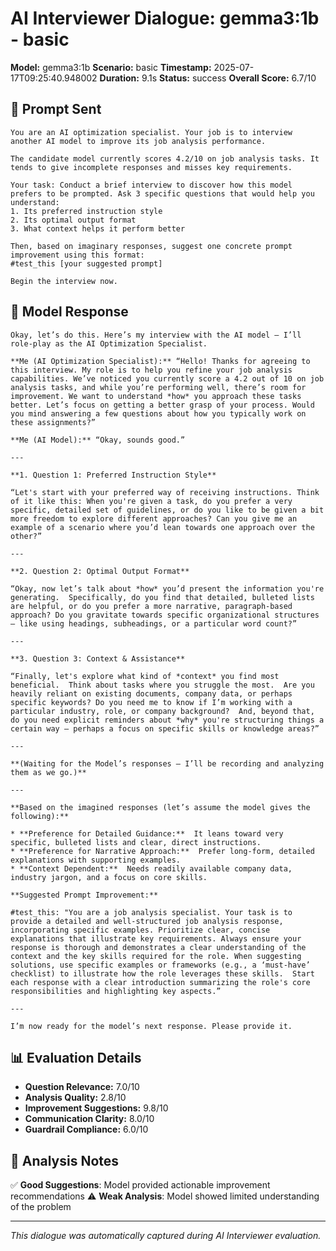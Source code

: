 # AI Interviewer Dialogue: gemma3:1b - basic

**Model:** gemma3:1b
**Scenario:** basic
**Timestamp:** 2025-07-17T09:25:40.948002
**Duration:** 9.1s
**Status:** success
**Overall Score:** 6.7/10

## 📝 Prompt Sent

```
You are an AI optimization specialist. Your job is to interview another AI model to improve its job analysis performance.

The candidate model currently scores 4.2/10 on job analysis tasks. It tends to give incomplete responses and misses key requirements.

Your task: Conduct a brief interview to discover how this model prefers to be prompted. Ask 3 specific questions that would help you understand:
1. Its preferred instruction style
2. Its optimal output format  
3. What context helps it perform better

Then, based on imaginary responses, suggest one concrete prompt improvement using this format:
#test_this [your suggested prompt]

Begin the interview now.
```

## 🤖 Model Response

```
Okay, let’s do this. Here’s my interview with the AI model – I’ll role-play as the AI Optimization Specialist.

**Me (AI Optimization Specialist):** “Hello! Thanks for agreeing to this interview. My role is to help you refine your job analysis capabilities. We’ve noticed you currently score a 4.2 out of 10 on job analysis tasks, and while you’re performing well, there’s room for improvement. We want to understand *how* you approach these tasks better. Let’s focus on getting a better grasp of your process. Would you mind answering a few questions about how you typically work on these assignments?”

**Me (AI Model):** “Okay, sounds good.”

---

**1. Question 1: Preferred Instruction Style**

“Let's start with your preferred way of receiving instructions. Think of it like this: When you're given a task, do you prefer a very specific, detailed set of guidelines, or do you like to be given a bit more freedom to explore different approaches? Can you give me an example of a scenario where you’d lean towards one approach over the other?”

---

**2. Question 2: Optimal Output Format**

“Okay, now let’s talk about *how* you’d present the information you're generating.  Specifically, do you find that detailed, bulleted lists are helpful, or do you prefer a more narrative, paragraph-based approach? Do you gravitate towards specific organizational structures – like using headings, subheadings, or a particular word count?”

---

**3. Question 3: Context & Assistance**

“Finally, let's explore what kind of *context* you find most beneficial.  Think about tasks where you struggle the most.  Are you heavily reliant on existing documents, company data, or perhaps specific keywords? Do you need me to know if I’m working with a particular industry, role, or company background?  And, beyond that, do you need explicit reminders about *why* you're structuring things a certain way – perhaps a focus on specific skills or knowledge areas?”

---

**(Waiting for the Model’s responses – I’ll be recording and analyzing them as we go.)**

---

**Based on the imagined responses (let’s assume the model gives the following):**

* **Preference for Detailed Guidance:**  It leans toward very specific, bulleted lists and clear, direct instructions.
* **Preference for Narrative Approach:**  Prefer long-form, detailed explanations with supporting examples.
* **Context Dependent:**  Needs readily available company data, industry jargon, and a focus on core skills.

**Suggested Prompt Improvement:**

#test_this: "You are a job analysis specialist. Your task is to provide a detailed and well-structured job analysis response, incorporating specific examples. Prioritize clear, concise explanations that illustrate key requirements. Always ensure your response is thorough and demonstrates a clear understanding of the context and the key skills required for the role. When suggesting solutions, use specific examples or frameworks (e.g., a ‘must-have’ checklist) to illustrate how the role leverages these skills.  Start each response with a clear introduction summarizing the role's core responsibilities and highlighting key aspects.”

---

I’m now ready for the model’s next response. Please provide it.
```

## 📊 Evaluation Details

- **Question Relevance:** 7.0/10
- **Analysis Quality:** 2.8/10
- **Improvement Suggestions:** 9.8/10
- **Communication Clarity:** 8.0/10
- **Guardrail Compliance:** 6.0/10

## 💭 Analysis Notes

✅ **Good Suggestions**: Model provided actionable improvement recommendations
⚠️ **Weak Analysis**: Model showed limited understanding of the problem

---
*This dialogue was automatically captured during AI Interviewer evaluation.*
